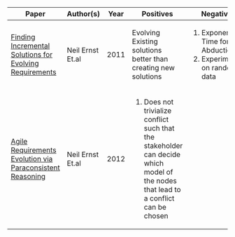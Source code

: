 | Paper | Author(s) | Year | Positives | Negatives | Comments |
|-------|-----------|------|-----------|-----------|----------|
| [Finding Incremental Solutions for Evolving Requirements](http://ieeexplore.ieee.org/stamp/stamp.jsp?tp=&arnumber=6051656)  |   Neil Ernst Et.al        |   2011   |    Evolving Existing solutions better than creating new solutions       |    <ol><li>Exponential Time for Abduction</li><li>Experimented on random data</li></ol>    |      Concept of REKB and its operators for incremental update on a RE problem    |
| [Agile Requirements Evolution via Paraconsistent Reasoning](https://fink08.files.wordpress.com/2012/03/caise-incons.pdf) | Neil Ernst Et.al | 2012 | <ol><li>Does not trivialize conflict such that the stakeholder can decide which model of the nodes that lead to a conflict can be chosen</li></ol> |  | Introduces ReKombine which uses paraconsistent logic on top REKB  | 
